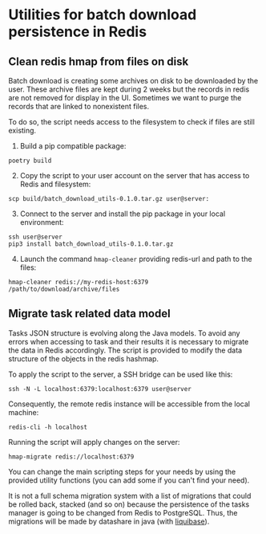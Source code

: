 # Utilities for batch download persistence in Redis

## Clean redis hmap from files on disk

Batch download is creating some archives on disk to be downloaded by the user. These archive files are kept during 2 weeks but the records in redis are not removed for display in the UI. Sometimes we want to purge the records that are linked to nonexistent files.

To do so, the script needs access to the filesystem to check if files are still existing. 

1. Build a pip compatible package:
```shell
poetry build
```
2. Copy the script to your user account on the server that has access to Redis and filesystem:
```shell
scp build/batch_download_utils-0.1.0.tar.gz user@server:
```
3. Connect to the server and install the pip package in your local environment:
```shell
ssh user@server
pip3 install batch_download_utils-0.1.0.tar.gz 
```
4. Launch the command `hmap-cleaner` providing redis-url and path to the files:
```shell
hmap-cleaner redis://my-redis-host:6379 /path/to/download/archive/files
```

## Migrate task related data model 

Tasks JSON structure is evolving along the Java models. To avoid any errors when accessing to task and their results it is necessary to migrate the data in Redis accordingly. The script is provided to modify the data structure of the objects in the redis hashmap.

To apply the script to the server, a SSH bridge can be used like this:
```shell
ssh -N -L localhost:6379:localhost:6379 user@server
```

Consequently, the remote redis instance will be accessible from the local machine:
```shell
redis-cli -h localhost
```

Running the script will apply changes on the server:
```shell
hmap-migrate redis://localhost:6379
```

You can change the main scripting steps for your needs by using the provided utility functions (you can add some if you can't find your need). 

It is not a full schema migration system with a list of migrations that could be rolled back, stacked (and so on) because the persistence of the tasks manager is going to be changed from Redis to PostgreSQL. Thus, the migrations will be made by datashare in java (with [liquibase](https://www.liquibase.com/)). 